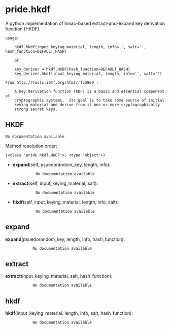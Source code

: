 pride.hkdf
==============

 A python implementation of hmac-based extract-and-expand key derivation function (HKDF).
    
    usage:
        
        hkdf.hkdf(input_keying_material, length, info='', salt='', hash_function=DEFAULT_HASH)
        
        or
        
        key_deriver = hkdf.HKDF(hash_function=DEFAULT_HASH)
        key_deriver.hkdf(input_keying_material, length, info='', salt='')
         
    From http://tools.ietf.org/html/rfc5869 :
        
        A key derivation function (KDF) is a basic and essential component of
        cryptographic systems.  Its goal is to take some source of initial
        keying material and derive from it one or more cryptographically
        strong secret keys.

HKDF
--------------

	No documentation available


Method resolution order: 

	(<class 'pride.hkdf.HKDF'>, <type 'object'>)

- **expand**(self, psuedorandom_key, length, info):

				No documentation available


- **extract**(self, input_keying_material, salt):

				No documentation available


- **hkdf**(self, input_keying_material, length, info, salt):

				No documentation available


expand
--------------

**expand**(psuedorandom_key, length, info, hash_function):

				No documentation available


extract
--------------

**extract**(input_keying_material, salt, hash_function):

				No documentation available


hkdf
--------------

**hkdf**(input_keying_material, length, info, salt, hash_function):

				No documentation available
